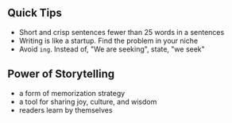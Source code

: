 
## Quick Tips
 - Short and crisp sentences fewer than 25 words in a sentences
 - Writing is like a startup. Find the problem in your niche
 - Avoid `ing`. Instead of, "We are seeking", state, "we seek"

 ## Power of Storytelling
  - a form of memorization strategy
  - a tool for sharing joy, culture, and wisdom
  - readers learn by themselves
  
